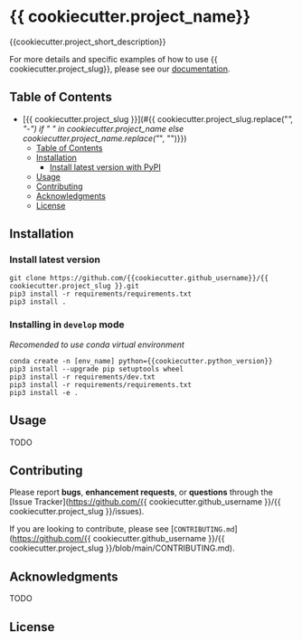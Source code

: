 # {{ cookiecutter.project_name}}

<!-- TODO: Add badges -->
<!-- [![PyPI version](https://badge.fury.io/py/mdlearn.svg)](https://badge.fury.io/py/mdlearn) -->
<!-- [![Documentation Status](https://readthedocs.org/projects/mdlearn/badge/?version=latest)](https://mdlearn.readthedocs.io/en/latest/?badge=latest) -->

{{cookiecutter.project_short_description}}

For more details and specific examples of how to use {{ cookiecutter.project_slug}}, please see our [documentation](https://readthedocs.org/).

## Table of Contents
- [{{ cookiecutter.project_slug }}](#{{ cookiecutter.project_slug.replace("_", "-") if " " in cookiecutter.project_name else cookiecutter.project_name.replace("_", "")}})
  - [Table of Contents](#table-of-contents)
  - [Installation](#installation)
    - [Install latest version with PyPI](#install-latest-version-with-pypi)
  - [Usage](#usage)
  - [Contributing](#contributing)
  - [Acknowledgments](#acknowledgments)
  - [License](#license)

## Installation

### Install latest version

```
git clone https://github.com/{{cookiecutter.github_username}}/{{ cookiecutter.project_slug }}.git
pip3 install -r requirements/requirements.txt
pip3 install .
``` 

### Installing in `develop` mode
*Recomended to use conda virtual environment*
```
conda create -n [env_name] python={{cookiecutter.python_version}}
pip3 install --upgrade pip setuptools wheel
pip3 install -r requirements/dev.txt
pip3 install -r requirements/requirements.txt
pip3 install -e .
```

## Usage

TODO

## Contributing

Please report **bugs**, **enhancement requests**, or **questions** through the [Issue Tracker](https://github.com/{{ cookiecutter.github_username }}/{{ cookiecutter.project_slug }}/issues).

If you are looking to contribute, please see [`CONTRIBUTING.md`](https://github.com/{{ cookiecutter.github_username }}/{{ cookiecutter.project_slug }}/blob/main/CONTRIBUTING.md).


## Acknowledgments

TODO

## License

<!-- {{ cookiecutter.project_slug }} has a TODO license, as seen in the [LICENSE](https://github.com/ramanathanlab/mdlearn/blob/main/LICENSE) file. -->
